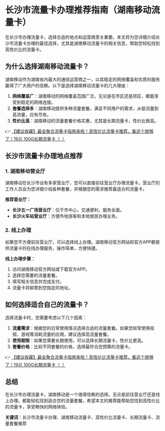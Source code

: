 # 长沙市流量卡办理推荐指南（湖南移动流量卡）

在长沙市办理流量卡，选择合适的地点和运营商至关重要。本文将为您详细介绍长沙市流量卡办理的最佳选择，尤其是湖南移动流量卡的相关信息，帮助您轻松找到高性价比的流量卡。

## 为什么选择湖南移动流量卡？

湖南移动作为湖南省内最大的通信运营商之一，以其稳定的网络覆盖和优质的服务赢得了广大用户的信赖。以下是选择湖南移动流量卡的几大理由：

1. **网络覆盖广**：湖南移动的网络覆盖范围广泛，无论是在市区还是郊区，都能享受到稳定的网络连接。
2. **套餐选择多**：湖南移动提供多种流量套餐，满足不同用户的需求，从低流量到高流量，应有尽有。
3. **性价比高**：湖南移动的流量套餐价格实惠，尤其是长期流量卡，性价比极高。

👉 [【建议收藏】最全聚合流量卡指南来啦！高性价比流量卡推荐，看这个就够了！19元 100G长期流量卡 ！！](https://bit.ly/Liuliangka)

## 长沙市流量卡办理地点推荐

### 1. 湖南移动营业厅

湖南移动在长沙市设有多家营业厅，您可以直接前往营业厅办理流量卡。营业厅的工作人员会为您详细介绍各种套餐，并根据您的需求推荐最适合的流量卡。

**推荐营业厅：**
- **长沙五一广场营业厅**：位于市中心，交通便利，服务全面。
- **长沙火车站营业厅**：方便外地游客和本地居民办理业务。

### 2. 线上办理

如果您不方便前往营业厅，可以选择线上办理。湖南移动官方网站和官方APP都提供流量卡的在线办理服务，操作简单，方便快捷。

**线上办理步骤：**
1. 访问湖南移动官方网站或下载官方APP。
2. 选择您需要的流量套餐。
3. 填写相关信息并完成支付。
4. 流量卡将邮寄到您指定的地址。

## 如何选择适合自己的流量卡？

选择流量卡时，您需要考虑以下几个因素：

1. **流量需求**：根据您的日常使用情况选择合适的流量套餐。如果您经常使用视频、游戏等消耗流量的应用，建议选择高流量套餐。
2. **使用期限**：如果您需要长期使用，可以选择长期流量卡，性价比更高。
3. **套餐价格**：比较不同套餐的价格，选择最符合您预算的流量卡。

👉 [【建议收藏】最全聚合流量卡指南来啦！高性价比流量卡推荐，看这个就够了！19元 100G长期流量卡 ！！](https://bit.ly/Liuliangka)

## 总结

在长沙市办理流量卡，湖南移动是一个值得信赖的选择。无论是前往营业厅还是线上办理，都能轻松找到适合您的流量套餐。希望本文的推荐能帮助您找到高性价比的流量卡，享受畅快的网络体验。

**关键词**：长沙市流量卡办理、湖南移动流量卡、高性价比流量卡、长期流量卡、流量套餐推荐